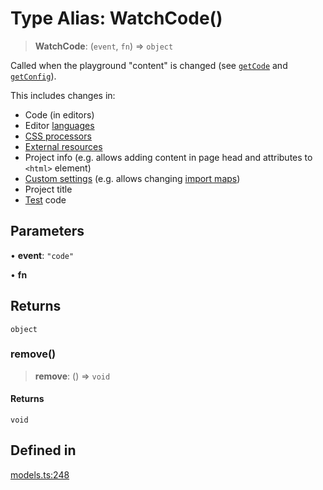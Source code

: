 # Type Alias: WatchCode()

> **WatchCode**: (`event`, `fn`) => `object`

Called when the playground "content" is changed (see [`getCode`](https://livecodes.io/docs/sdk/js-ts#getcode) and [`getConfig`](https://livecodes.io/docs/sdk/js-ts#getcode)).

This includes changes in:
- Code (in editors)
- Editor [languages](https://livecodes.io/docs/languages/)
- [CSS processors](https://livecodes.io/docs/features/css#css-processors)
- [External resources](https://livecodes.io/docs/features/external-resources)
- Project info (e.g. allows adding content in page head and attributes to `<html>` element)
- [Custom settings](https://livecodes.io/docs/advanced/custom-settings) (e.g. allows changing [import maps](https://livecodes.io/docs/features/module-resolution#custom-module-resolution))
- Project title
- [Test](https://livecodes.io/docs/features/tests) code

## Parameters

• **event**: `"code"`

• **fn**

## Returns

`object`

### remove()

> **remove**: () => `void`

#### Returns

`void`

## Defined in

[models.ts:248](https://github.com/live-codes/livecodes/blob/b06e53d11f89bb42b0b22b8d86e82047ad153098/src/sdk/models.ts#L248)